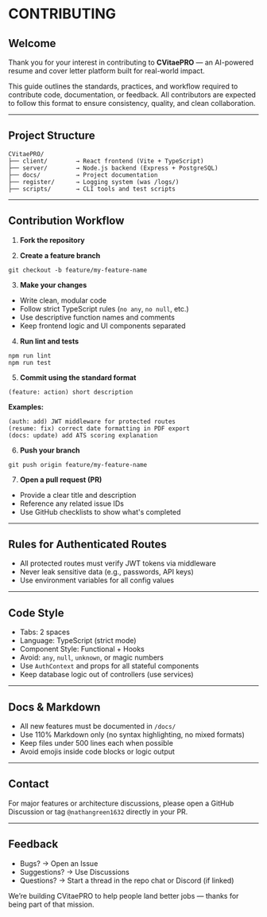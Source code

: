 # CONTRIBUTING

## Welcome

Thank you for your interest in contributing to **CVitaePRO** — an AI-powered resume and cover letter platform built for real-world impact.

This guide outlines the standards, practices, and workflow required to contribute code, documentation, or feedback. All contributors are expected to follow this format to ensure consistency, quality, and clean collaboration.

---

## Project Structure

```
CVitaePRO/
├── client/        → React frontend (Vite + TypeScript)
├── server/        → Node.js backend (Express + PostgreSQL)
├── docs/          → Project documentation
├── register/      → Logging system (was /logs/)
├── scripts/       → CLI tools and test scripts
```

---

## Contribution Workflow

1. **Fork the repository**

2. **Create a feature branch**

```
git checkout -b feature/my-feature-name
```

3. **Make your changes**

- Write clean, modular code
- Follow strict TypeScript rules (`no any`, `no null`, etc.)
- Use descriptive function names and comments
- Keep frontend logic and UI components separated

4. **Run lint and tests**

```
npm run lint
npm run test
```

5. **Commit using the standard format**

```
(feature: action) short description
```

**Examples:**
```
(auth: add) JWT middleware for protected routes
(resume: fix) correct date formatting in PDF export
(docs: update) add ATS scoring explanation
```

6. **Push your branch**

```
git push origin feature/my-feature-name
```

7. **Open a pull request (PR)**

- Provide a clear title and description
- Reference any related issue IDs
- Use GitHub checklists to show what's completed

---

## Rules for Authenticated Routes

- All protected routes must verify JWT tokens via middleware
- Never leak sensitive data (e.g., passwords, API keys)
- Use environment variables for all config values

---

## Code Style

- Tabs: 2 spaces
- Language: TypeScript (strict mode)
- Component Style: Functional + Hooks
- Avoid: `any`, `null`, `unknown`, or magic numbers
- Use `AuthContext` and props for all stateful components
- Keep database logic out of controllers (use services)

---

## Docs & Markdown

- All new features must be documented in `/docs/`
- Use 110% Markdown only (no syntax highlighting, no mixed formats)
- Keep files under 500 lines each when possible
- Avoid emojis inside code blocks or logic output

---

## Contact

For major features or architecture discussions, please open a GitHub Discussion or tag `@nathangreen1632` directly in your PR.

---

## Feedback

- Bugs? → Open an Issue
- Suggestions? → Use Discussions
- Questions? → Start a thread in the repo chat or Discord (if linked)

We’re building CVitaePRO to help people land better jobs — thanks for being part of that mission.
